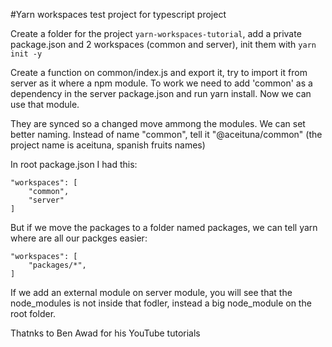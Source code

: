 #Yarn workspaces test project for typescript project

Create a folder for the project `yarn-workspaces-tutorial`, add a private package.json and 2
workspaces (common and server), init them with `yarn init -y`

Create a function on common/index.js and export it, try to import it from server as
it where a npm module. To work we need to add 'common' as a dependency in the server
package.json and run yarn install. Now we can use that module.

They are synced so a changed move ammong the modules. We can set better naming.
Instead of name "common", tell it "@aceituna/common" (the project name is aceituna, spanish fruits names)

In root package.json I had this:

```
"workspaces": [
    "common",
    "server"
]
```

But if we move the packages to a folder named packages, we can tell yarn where are all our packges easier:

```
"workspaces": [
    "packages/*",
]
```

If we add an external module on server module, you will see that the node_modules is not inside that fodler,
instead a big node_module on the root folder.

Thatnks to Ben Awad for his YouTube tutorials
